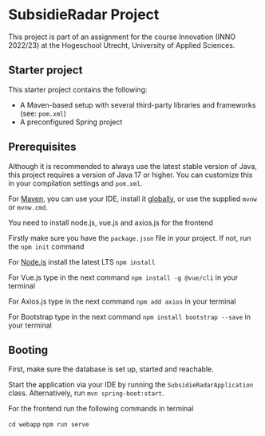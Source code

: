 # SubsidieRadar Project
This project is part of an assignment for the
course Innovation (INNO 2022/23) at the
Hogeschool Utrecht, University of Applied Sciences.


## Starter project
This starter project contains the following:

* A Maven-based setup with several
  third-party libraries and frameworks (see: `pom.xml`)
* A preconfigured Spring project

## Prerequisites
Although it is recommended to always use the latest stable version
of Java, this project requires a version of Java 17 or higher.
You can customize this in your compilation settings and `pom.xml`.

For [Maven](https://maven.apache.org/guides/getting-started/maven-in-five-minutes.html),
you can use your IDE, install it [globally](https://maven.apache.org/download.cgi),
or use the supplied `mvnw` or `mvnw.cmd`.

You need to install node.js, vue.js and axios.js for the frontend 

Firstly make sure you have the `package.json` file in your project. If not, run the `npm init` command

For [Node.js](https://nodejs.org/en/download/) install the latest LTS `npm install`

For Vue.js type in the next command `npm install -g @vue/cli` in your terminal 

For Axios.js type in the next command `npm add axios` in your terminal

For Bootstrap type in the next command `npm install bootstrap --save` in your terminal



## Booting
First, make sure the database is set up, started and reachable.

Start the application via your IDE by running the `SubsidieRadarApplication`
class. Alternatively, run `mvn spring-boot:start`.

For the frontend run the following commands in terminal

`cd webapp`
`npm run serve`
